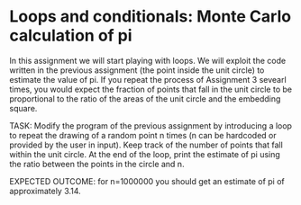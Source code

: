 # Loops and conditionals: Monte Carlo calculation of pi

In this assignment we will start playing with loops. We will exploit the code written in the previous assignment (the point inside the unit circle) to estimate the value of pi. If you repeat the process of Assignment 3 sevearl times, you would expect the fraction of points that fall in the unit circle to be proportional to the ratio of the areas of the unit circle and the embedding square.

TASK: Modify the program of the previous assignment by introducing a loop to repeat the drawing of a random point n times (n can be hardcoded or provided by the user in input). Keep track of the number of points that fall within the unit circle. At the end of the loop, print the estimate of pi using the ratio between the points in the circle and n.

EXPECTED OUTCOME: for n=1000000 you should get an estimate of pi of approximately 3.14. 
